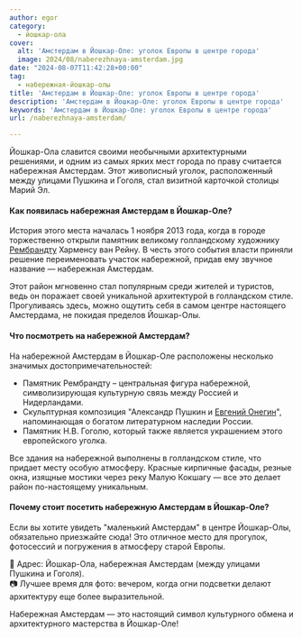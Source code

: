```yaml
---
author: egor
category:
  - йошкар-ола
cover:
  alt: 'Амстердам в Йошкар-Оле: уголок Европы в центре города'
  image: 2024/08/naberezhnaya-amsterdam.jpg
date: "2024-08-07T11:42:28+00:00"
tag:
  - набережная-йошкар-олы
title: 'Амстердам в Йошкар-Оле: уголок Европы в центре города'
description: 'Амстердам в Йошкар-Оле: уголок Европы в центре города'
keywords: 'Амстердам в Йошкар-Оле: уголок Европы в центре города'
url: /naberezhnaya-amsterdam/

---
```

Йошкар-Ола славится своими необычными архитектурными решениями, и одним из самых ярких мест города по праву считается набережная Амстердам. Этот живописный уголок, расположенный между улицами Пушкина и Гоголя, стал визитной карточкой столицы Марий Эл.

#### Как появилась набережная Амстердам в Йошкар-Оле?

История этого места началась 1 ноября 2013 года, когда в городе торжественно открыли памятник великому голландскому художнику [Рембрандту](/rembrandt/) Харменсу ван Рейну. В честь этого события власти приняли решение переименовать участок набережной, придав ему звучное название — набережная Амстердам.

Этот район мгновенно стал популярным среди жителей и туристов, ведь он поражает своей уникальной архитектурой в голландском стиле. Прогуливаясь здесь, можно ощутить себя в самом центре настоящего Амстердама, не покидая пределов Йошкар-Олы.

#### Что посмотреть на набережной Амстердам?

На набережной Амстердам в Йошкар-Оле расположены несколько значимых достопримечательностей:

- Памятник Рембрандту – центральная фигура набережной, символизирующая культурную связь между Россией и Нидерландами.
- Скульптурная композиция "Александр Пушкин и [Евгений Онегин](/pushkin-i-onegin/)", напоминающая о богатом литературном наследии России.
- Памятник Н.В. Гоголю, который также является украшением этого европейского уголка.

Все здания на набережной выполнены в голландском стиле, что придает месту особую атмосферу. Красные кирпичные фасады, резные окна, изящные мостики через реку Малую Кокшагу — все это делает район по-настоящему уникальным.

#### Почему стоит посетить набережную Амстердам в Йошкар-Оле?

Если вы хотите увидеть "маленький Амстердам" в центре Йошкар-Олы, обязательно приезжайте сюда! Это отличное место для прогулок, фотосессий и погружения в атмосферу старой Европы.

📍 Адрес: Йошкар-Ола, набережная Амстердам (между улицами Пушкина и Гоголя).  
📷 Лучшее время для фото: вечером, когда огни подсветки делают архитектуру еще более выразительной.

Набережная Амстердам — это настоящий символ культурного обмена и архитектурного мастерства в Йошкар-Оле!
